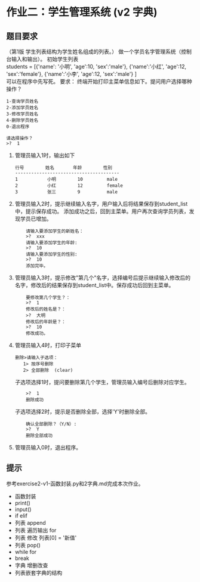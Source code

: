 作业二：学生管理系统 (v2 字典)
====
## 题目要求
（第1版 学生列表结构为学生姓名组成的列表。）
做一个学员名字管理系统（控制台输入和输出）。
初始学生列表   
students = [{'name': '小明', 'age':10, 'sex':'male'},
            {'name':'小红', 'age':12, 'sex':'female'},
            {'name':'小李', 'age':12, 'sex':'male'}
            ]  
可以在程序中先写死。
要求：
终端开始打印主菜单信息如下。提问用户选择哪种操作？
```
1-查询学员姓名
2-添加学员姓名
3-修改学员姓名
4-删除学员姓名
0-退出程序

请选择操作？
>?  1
```
1. 管理员输入1时，输出如下
    ``` 
    行号        姓名       年龄        性别  
    ---------------------------------------
    1           小明        10         male
    2           小红        12         female
    3           张三        9          male
    ```
2. 管理员输入2时，提示继续输入名字，用户输入后将结果保存到student_list中，提示保存成功。
添加成功之后，回到主菜单。用户再次查询学员列表，发现学员已增加。
    ```
        请输入要添加学生的新姓名：
        >?  xxx
        请输入要添加学生的年龄:
        >?  10
        请输入要添加学生的性别:
        >?  10
        添加完毕。
    ```
3. 管理员输入3时，提示修改"第几个"名字，选择编号后提示继续输入修改后的名字，修改后的结果保存到student_list中。保存成功后回到主菜单。
    ```
        要修改第几个学生？：
        >?  1
        修改后的姓名是？：
        >?  大明
        修改后的年龄是？：
        >?  10
        修改成功。
    ```
4. 管理员输入4时，打印子菜单
    ```
    删除>请输入子选项：
       1> 按序号删除
       2> 全部删除  (clear)
    ```
    子选项选择1时，提问要删除第几个学生，管理员输入编号后删除对应学生。
    ```要删除第几个学生？：
        >?  1
        删除成功
    ```
    子选项选择2时，提示是否删除全部，选择'Y'时删除全部。
    ```
        确认全部删除？（Y/N）:
        >?  Y
        删除全部成功
    ```
5. 管理员输入0时，退出程序。

## 提示
参考exercise2-v1-函数封装.py和2字典.md完成本次作业。

- 函数封装
- print()
- input()
- if elif
- 列表 append
- 列表 遍历输出 for
- 列表 修改  列表[0] = '新值'
- 列表 pop()
- while for
- break
- 字典 增删改查
- 列表嵌套字典的结构



